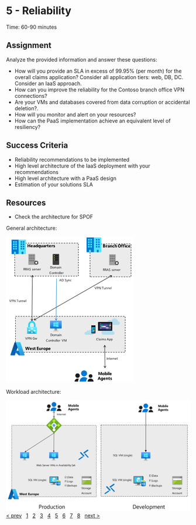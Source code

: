 # 5 - Reliability

Time: 60-90 minutes

## Assignment

Analyze the provided information and answer these questions:

* How will you provide an SLA in excess of 99.95% (per month) for the overall claims application? Consider all application tiers: web, DB, DC. Consider an IaaS approach.
* How can you improve the reliability for the Contoso branch office VPN connections?
* Are your VMs and databases covered from data corruption or accidental deletion?.
* How will you monitor and alert on your resources?
* How can the PaaS implementation achieve an equivalent level of resiliency?


## Success Criteria

* Reliability recommendations to be implemented
* High level architecture of the IaaS deployment with your recommendations
* High level architecture with a PaaS design
* Estimation of your solutions SLA


## Resources

* Check the architecture for SPOF

General architecture:

![arch1](../support%20materials/arch1.png)

Workload architecture:

![arch2](../support%20materials/arch2.png)
[&lt; prev][prev] &nbsp; [1][1] &nbsp; [2][2] &nbsp; [3][3] &nbsp; [4][4] &nbsp; [5][5] &nbsp; [6][6] &nbsp; [7][7] &nbsp; [8][8] &nbsp; [next &gt;][next]

[prev]: 04.Security.md
[next]: 06.Performance.md

[1]: 01.CustomerCase.md
[2]: 02.PlanCollection.md
[3]: 03.CostOptimization.md
[4]: 04.Security.md
[5]: 05.Reliability.md
[6]: 06.Performance.md
[7]: 07.Operations.md
[8]: 08.CreatePlan.md
